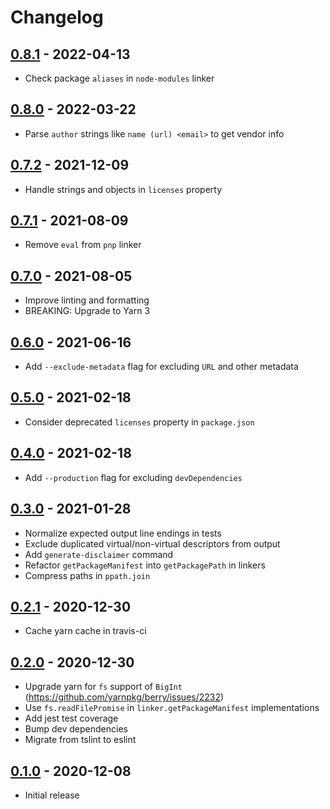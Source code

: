 # Changelog

## [0.8.1] - 2022-04-13
[0.8.1]: https://github.com/mhassan1/yarn-plugin-licenses/compare/v0.8.0...v0.8.1

- Check package `aliases` in `node-modules` linker

## [0.8.0] - 2022-03-22
[0.8.0]: https://github.com/mhassan1/yarn-plugin-licenses/compare/v0.7.2...v0.8.0

- Parse `author` strings like `name (url) <email>` to get vendor info

## [0.7.2] - 2021-12-09
[0.7.2]: https://github.com/mhassan1/yarn-plugin-licenses/compare/v0.7.1...v0.7.2

- Handle strings and objects in `licenses` property

## [0.7.1] - 2021-08-09
[0.7.1]: https://github.com/mhassan1/yarn-plugin-licenses/compare/v0.7.0...v0.7.1

- Remove `eval` from `pnp` linker

## [0.7.0] - 2021-08-05
[0.7.0]: https://github.com/mhassan1/yarn-plugin-licenses/compare/v0.6.0...v0.7.0

- Improve linting and formatting
- BREAKING: Upgrade to Yarn 3

## [0.6.0] - 2021-06-16
[0.6.0]: https://github.com/mhassan1/yarn-plugin-licenses/compare/v0.5.0...v0.6.0

- Add `--exclude-metadata` flag for excluding `URL` and other metadata

## [0.5.0] - 2021-02-18
[0.5.0]: https://github.com/mhassan1/yarn-plugin-licenses/compare/v0.4.0...v0.5.0

- Consider deprecated `licenses` property in `package.json`

## [0.4.0] - 2021-02-18
[0.4.0]: https://github.com/mhassan1/yarn-plugin-licenses/compare/v0.3.0...v0.4.0

- Add `--production` flag for excluding `devDependencies`

## [0.3.0] - 2021-01-28
[0.3.0]: https://github.com/mhassan1/yarn-plugin-licenses/compare/v0.2.1...v0.3.0

- Normalize expected output line endings in tests
- Exclude duplicated virtual/non-virtual descriptors from output
- Add `generate-disclaimer` command
- Refactor `getPackageManifest` into `getPackagePath` in linkers
- Compress paths in `ppath.join`

## [0.2.1] - 2020-12-30
[0.2.1]: https://github.com/mhassan1/yarn-plugin-licenses/compare/v0.2.0...v0.2.1

- Cache yarn cache in travis-ci

## [0.2.0] - 2020-12-30
[0.2.0]: https://github.com/mhassan1/yarn-plugin-licenses/compare/v0.1.0...v0.2.0

- Upgrade yarn for `fs` support of `BigInt` (https://github.com/yarnpkg/berry/issues/2232)
- Use `fs.readFilePromise` in `linker.getPackageManifest` implementations
- Add jest test coverage
- Bump dev dependencies
- Migrate from tslint to eslint

## [0.1.0] - 2020-12-08
[0.1.0]: https://github.com/mhassan1/yarn-plugin-licenses/compare/cb369b3...v0.1.0

- Initial release

